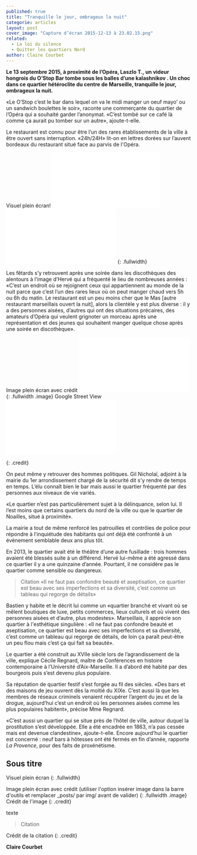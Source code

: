 ```yaml
---
published: true
title: "Tranquille le jour, ombrageux la nuit"
categorie: articles
layout: post
cover_image: "Capture d’écran 2015-12-13 à 23.02.15.png"
related: 
  - La loi du silence
  - Quitter les quartiers Nord
author: Claire Courbet
---
```


**Le 13 septembre 2015, à proximité de l’Opéra, Laszlo T., un videur hongrois du O’Stop Bar tombe sous les balles d’une kalashnikov . Un choc dans ce quartier hétéroclite du centre de Marseille, tranquille le jour, ombrageux la nuit.**

«Le O’Stop c’est le bar dans lequel on va le midi manger un oeuf mayo’ ou un sandwich boulettes le soir», raconte une commerçante du quartier de l’Opéra qui a souhaité garder l’anonymat. «C’est tombé sur ce café là comme ça aurait pu tomber sur un autre», ajoute-t-elle. 

Le restaurant est connu pour être l’un des rares établissements de la ville à être ouvert sans interruption. «24h/24H» lit-on en lettres dorées sur l’auvent bordeaux du restaurant situé face au parvis de l'Opéra.

Visuel plein écran!![]({{site.baseurl}}/_posts/ostop.img)
![ostop.img]({{site.baseurl}}/_posts/ostop.img)
{: .fullwidth}

Les fêtards s’y retrouvent après une soirée dans les discothèques des alentours à l’image d’Hervé qui a fréquenté le lieu de nombreuses années : «C’est un endroit où se rejoignent ceux qui appartiennent au monde de la nuit parce que c’est l’un des rares lieux où on peut manger chaud vers 5h ou 6h du matin. Le restaurant est un peu moins cher que le Mas [autre restaurant marseillais ouvert la nuit], alors la clientèle y est plus diverse : il y a des personnes aisées, d’autres qui ont des situations précaires, des amateurs d’Opéra qui veulent grignoter un morceau après une représentation et des jeunes qui souhaitent manger quelque chose après une soirée en discothèque». 

Image plein écran avec crédit ![]({{site.baseurl}}/_posts/opera.img)
{: .fullwidth .image}
Google Street View![opera.img]({{site.baseurl}}/_posts/opera.img)

{: .credit}

On peut même y retrouver des hommes politiques. Gil Nicholaï, adjoint à la mairie du 1er arrondissement chargé de la sécurité dit s'y rendre de temps en temps. L’élu connaît bien le bar mais aussi le quartier fréquenté par des personnes aux niveaux de vie variés.

«Le quartier n’est pas particulièrement sujet à la délinquance, selon lui. Il l’est moins que certains quartiers du nord de la ville ou que le quartier de Noailles, situé à proximité». 

La mairie a tout de même renforcé les patrouilles et contrôles de police pour répondre à l’inquiétude des habitants qui ont déjà été confronté à un événement semblable deux ans plus tôt. 

En 2013, le quartier avait  été le théâtre d’une autre fusillade : trois hommes avaient été blessés suite à un différend. Hervé lui-même a été agressé dans ce quartier il y a une quinzaine d’année. Pourtant, il ne considère pas le quartier comme sensible ou dangereux. 

>Citation «Il ne faut pas confondre beauté et aseptisation, ce quartier est beau avec ses imperfections et sa diversité, c’est comme un tableau qui regorge de détails»

Bastien y habite et le décrit lui comme un «quartier branché et vivant où se mêlent boutiques de luxe, petits commerces, lieux culturels et où vivent des personnes aisées et d’autre, plus modestes». Marseillais, il apprécie son quartier à l'esthétique singulière : «Il ne faut pas confondre beauté et aseptisation, ce quartier est beau avec ses imperfections et sa diversité, c’est comme un tableau qui regorge de détails, de loin ça paraît peut-être un peu flou mais c’est ça qui fait sa beauté». 

Le quartier a été construit au XVIIe siècle lors de l’agrandissement de la ville, explique Cécile Regnard, maître de Conférences en histoire contemporaine à l’Université d’Aix-Marseille. Il a d’abord été habité par des bourgeois puis s’est devenu plus populaire. 

Sa réputation de quartier festif s’est forgée au fil des siècles. «Des bars et des maisons de jeu ouvrent dès la moitié du XIXe. C’est aussi là que les membres de réseaux criminels venaient récupérer l’argent du jeu et de la drogue, aujourd’hui c’est un endroit où les personnes aisées comme les plus populaires habitent», précise Mme Regnard. 

«C’est aussi un quartier qui se situe près de l’hôtel de ville, autour duquel la prostitution s’est développée. Elle a été encadrée en 1863, n’a pas cessée mais est devenue clandestine», ajoute-t-elle. Encore aujourd’hui le quartier est concerné : neuf bars à hôtesses ont été fermés en fin d’année, rapporte _La Provence_, pour des faits de proxénétisme. 




## Sous titre

Visuel plein écran
{: .fullwidth}

Image plein écran avec crédit (utiliser l'option insérer image dans la barre d'outils et remplacer _posts/ par img/ avant de valider)
{: .fullwidth .image}
Crédit de l'image
{: .credit}

texte

>Citation

Crédit de la citation
{: .credit}


**Claire Courbet**
